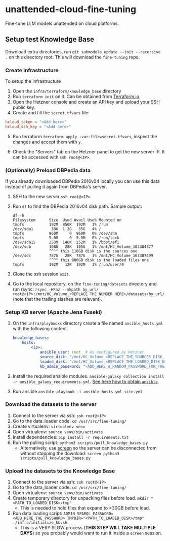# unattended-cloud-fine-tuning
Fine-tune LLM models unattended on cloud platforms.

## Setup test Knowledge Base

Download extra directories, run `git submodule update --init --recursive .` on this directory root. This will download the `fine-tuning` repo.

### Create infrastructure

To setup the infrastructure

1. Open the `infra/terraform/knowledge_base` directory
2. Run `terraform init` on it. Can be obtained from [Terraform.io](https://www.terraform.io/).
3. Open the Hetzner console and create an API key and upload your SSH public key.
4. Create and fill the `secret.tfvars` file:

```ini
hcloud_token = "<Add here>"
hcloud_ssh_key = "<Add here>"
```

5. Run terraform `terraform apply -var-file=secret.tfvars`, inspect the changes and accept them with `y`.

6. Check the "Servers" tab on the Hetzner panel to get the new server IP. It can be accessed with `ssh root@<IP>`.

### (Optionally) Preload DBPedia data
If you already downloaded DBPedia 2016v04 locally you can use this data instead of pulling it again from DBPedia's server.

1. SSH to the new server `ssh root@<IP>`.
2. Run `df` to find the DBPedia 2016v04 disk path. Sample output:

    ```
    df -h
    Filesystem      Size  Used Avail Use% Mounted on
    tmpfs           192M  856K  192M   1% /run
    /dev/sda1        38G  1.2G   35G   4% /
    tmpfs           960M     0  960M   0% /dev/shm
    tmpfs           5.0M     0  5.0M   0% /run/lock
    /dev/sda15      253M  146K  252M   1% /boot/efi
    /dev/sdb        108G   28K  105G   1% /mnt/HC_Volume_102384877
                    ^^^^ this 110GB disk is the sources one
    /dev/sdc        787G   28K  787G   1% /mnt/HC_Volume_102387499
                    ^^^^ this 800GB disk is the loaded files one
    tmpfs           192M   12K  192M   1% /run/user/0
    ```

3. Close the ssh session `exit`.
4. Go to the local repository, on the `fine-tuning/datasets` directory and run rsync:    `rsync -HPaz --mkpath by_url/ root@<IP>:/mnt/HC_Volume_<REPLACE THE NUMBER HERE>/datasets/by_url/` (note that the trailing slashes are relevant).

### Setup KB server (Apache Jena Fuseki)

1. On the `infra/playbooks` directory create a file named `ansible_hosts.yml` with the following content.

    ```yaml
    knowledge_bases:
        hosts:
            <ip>:
                ansible_user: root  # As configured by Hetzner
                source_disk: "/mnt/HC_Volume_<REPLACE_THE_SOURCES_DISK_NUMBER_HERE>"
                loaded_disk: "/mnt/HC_Volume_<REPLACE_THE_LOADED_DISK_NUMBER_HERE>"
                kb_admin_password: "<ADD_HERE_A_RANDOM_PASSWORD_FOR_THE_KNOWLEDGE_BASE>"
    ```

2. Install the required ansible modules. `ansible-galaxy collection install -r ansible_galaxy_requirements.yml`. [See here how to obtain `ansible`](https://docs.ansible.com/ansible/latest/installation_guide/intro_installation.html#installing-and-upgrading-ansible).

3. Run ansible `ansible-playbook -i ansible_hosts.yml site.yml`

### Download the datasets to the server

1. Connect to the server via ssh: `ssh root@<IP>`
2. Go to the data_loader code: `cd /usr/src/fine-tuning/`
3. Create virtualenv: `virtualenv venv`
4. Open virtualenv: `source venv/bin/activate`
5. Install dependencies: `pip install -r requirements.txt`
6. Run the pulling script: `python3 scripts/pull_knowledge_bases.py`
    - Alternatively, use [screen](https://www.gnu.org/software/screen/) so the server can be disconnected from without stopping the download: `screen python3 scripts/pull_knowledge_bases.py`


### Upload the datasets to the Knowledge Base

1. Connect to the server via ssh: `ssh root@<IP>`
2. Go to the data_loader code: `cd /usr/src/fine-tuning/`
3. Open virtualenv: `source venv/bin/activate`
4. Create temporary directory for unpacking files before load. `mkdir "<PATH_TO_LOADED_DISK>/tmp"`
   - This is needed to hold files that expand to >30GB before load.
5. Run data loading script: `ADMIN_SPARQL_PASSWORD=<ADD_HERE_THE_PASSWORD> TMPDIR="<PATH_TO_LOADED_DISK>/tmp" ./infra/initialize_kb.sh`
    - This is a VERY SLOW process (**THIS STEP WILL TAKE MULTIPLE DAYS**) so you probably would want to run it inside a `screen` session.